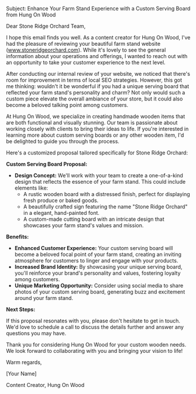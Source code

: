Subject: Enhance Your Farm Stand Experience with a Custom Serving Board from Hung On Wood

Dear Stone Ridge Orchard Team,

I hope this email finds you well. As a content creator for Hung On Wood, I've had the pleasure of reviewing your beautiful farm stand website (www.stoneridgeorchard.com). While it's lovely to see the general information about your operations and offerings, I wanted to reach out with an opportunity to take your customer experience to the next level.

After conducting our internal review of your website, we noticed that there's room for improvement in terms of local SEO strategies. However, this got me thinking: wouldn't it be wonderful if you had a unique serving board that reflected your farm stand's personality and charm? Not only would such a custom piece elevate the overall ambiance of your store, but it could also become a beloved talking point among customers.

At Hung On Wood, we specialize in creating handmade wooden items that are both functional and visually stunning. Our team is passionate about working closely with clients to bring their ideas to life. If you're interested in learning more about custom serving boards or any other wooden item, I'd be delighted to guide you through the process.

Here's a customized proposal tailored specifically for Stone Ridge Orchard:

**Custom Serving Board Proposal:**

*   **Design Concept:** We'll work with your team to create a one-of-a-kind design that reflects the essence of your farm stand. This could include elements like:
    *   A rustic wooden board with a distressed finish, perfect for displaying fresh produce or baked goods.
    *   A beautifully crafted sign featuring the name "Stone Ridge Orchard" in a elegant, hand-painted font.
    *   A custom-made cutting board with an intricate design that showcases your farm stand's values and mission.

**Benefits:**

*   **Enhanced Customer Experience:** Your custom serving board will become a beloved focal point of your farm stand, creating an inviting atmosphere for customers to linger and engage with your products.
*   **Increased Brand Identity:** By showcasing your unique serving board, you'll reinforce your brand's personality and values, fostering loyalty among customers.
*   **Unique Marketing Opportunity:** Consider using social media to share photos of your custom serving board, generating buzz and excitement around your farm stand.

**Next Steps:**

If this proposal resonates with you, please don't hesitate to get in touch. We'd love to schedule a call to discuss the details further and answer any questions you may have.

Thank you for considering Hung On Wood for your custom wooden needs. We look forward to collaborating with you and bringing your vision to life!

Warm regards,

[Your Name]

Content Creator, Hung On Wood